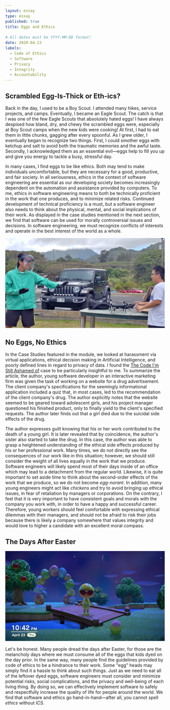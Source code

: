 ```yaml
---
layout: essay
type: essay
published: true
title: Eggs and Ethics

# All dates must be YYYY-MM-DD format!
date: 2020-04-23
labels:
  - Code of Ethics
  - Software
  - Privacy
  - Integrity
  - Accountability
---
```


## Scrambled Egg-Is-Thick or Eth-ics?
Back in the day, I used to be a Boy Scout. I attended many hikes, service projects, and camps. Eventually, I became an Eagle Scout. The catch is that I was one of the few Eagle Scouts that absolutely hated eggs! I have always despised how bland, dry, and chewy the scrambled eggs were, especially at Boy Scout camps when the new kids were cooking! At first, I had to eat them in little chunks, gagging after every spoonful. As I grew older, I eventually began to recognize two things. First, I could smother eggs with ketchup and salt to avoid both the traumatic memories and the awful taste. Secondly, I acknowledged them as an essential evil—eggs help to fill you up and give you energy to tackle a busy, stressful day.

In many cases, I find eggs to be like ethics. Both may tend to make individuals uncomfortable, but they are necessary for a good, productive, and fair society. In all seriousness, ethics in the context of software engineering are essential as our developing society becomes increasingly dependent on the automation and assistance provided by computers. To me, ethics in software engineering means to both be technically proficient in the work that one produces, and to minimize related risks. Continued development of technical proficiency is a must, but a software engineer also needs to think about the physical, mental, and social implications of their work. As displayed in the case studies mentioned in the next section, we find that software can be used for morally controversial issues and decisions. In software engineering, we must recognize conflicts of interests and operate in the best interest of the world as a whole.

<img class="ui large centered rounded image" src="../images/ethics-droneSafety-cropped.jpg">

## No Eggs, No Ethics
In the Case Studies featured in the module, we looked at harassment via virtual applications, ethical decision making in Artificial Intelligence, and poorly defined lines in regard to privacy of data. I found the [The Code I'm Still Ashamed of](https://medium.freecodecamp.com/the-code-im-still-ashamed-of-e4c021dff55e#.tsjl7lkxy) case to be particularly insightful to me. To summarize the article, the author, young software developer in an interactive marketing firm was given the task of working on a website for a drug advertisement. The client company's specifications for the seemingly informational application included a quiz that, in most cases, led to the recommendation of the client company's drug. The author explicitly notes that the website seemed to be geared toward adolescent girls, and his project manager questioned his finished product, only to finally yield to the client's specified requests. The author later finds out that a girl died due to the suicidal side effects of the drug.

The author expresses guilt knowing that his or her work contributed to the death of a young girl. It is later revealed that by coincidence, the author's sister also started to take the drug. In this case, the author was able to grasp a heightened understanding of the ethical side effects produced by his or her professional work. Many times, we do not directly see the consequences of our work like in this situation; however, we should still consider the weight of all lives equally in the work that we produce. Software engineers will likely spend most of their days inside of an office which may lead to a detachment from the regular world. Likewise, it is quite important to set aside time to think about the second-order effects of the work that we produce, so we do not become *egg-norant*. In addition, many young engineers might act like *chickens* and try to avoid bringing up ethical issues, in fear of retaliation by managers or corporations. On the contrary, I feel that it is very important to have consistent goals and morals with the company you work with, in order to have a happy and successful career. Therefore, young workers should feel comfortable with expressing ethical dilemmas with their managers, and should not be afraid to risk their jobs because there is likely a company somewhere that values integrity and would love to higher a candidate with an excellent moral compass.

## The Days After Easter

<img class="ui large centered rounded image" src="../images/ethics-animalXing.jpg">

Let's be honest. Many people dread the days after Easter, for those are the melancholy days where we must consume all of the eggs that kids dyed on the day prior. In the same way, many people find the guidelines provided by code of ethics to be a hindrance to their work. Some "egg" heads may simply find it a hassle to think about such things. Just as we need to eat all of the leftover dyed eggs, software engineers must consider and minimize potential risks, social complications, and the privacy and well-being of each living thing. By doing so, we can effectively implement software to safely and respectfully increase the quality of life for people around the world. We find that software and ethics go hand-in-hand—after all, you cannot spell *ethics* without *ICS*.

